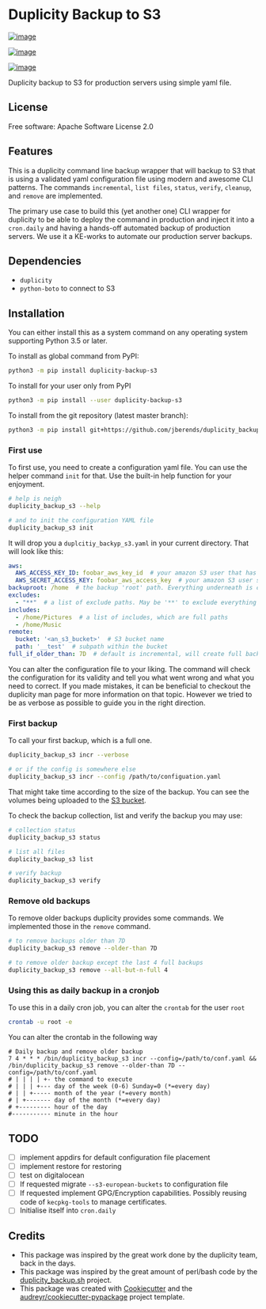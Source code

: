# Duplicity Backup to S3

[![image](https://img.shields.io/pypi/v/duplicity_backup_s3.svg)](https://pypi.python.org/pypi/duplicity_backup_s3)

[![image](https://img.shields.io/travis/jberends/duplicity_backup.svg)](https://travis-ci.org/jberends/duplicity_backup)

[![image](https://pyup.io/repos/github/jberends/duplicity_backup/shield.svg)](https://pyup.io/repos/github/jberends/duplicity_backup)

Duplicity backup to S3 for production servers using simple yaml file.

## License

Free software: Apache Software License 2.0

## Features

This is a duplicity command line backup wrapper that will backup to S3 that is using a validated yaml configuration file using modern and awesome CLI patterns. The commands `incremental`, `list files`, `status`, `verify`, `cleanup`, and `remove` are implemented.

The primary use case to build this (yet another one) CLI wrapper for duplicity to be able to deploy the command in production and inject it into a `cron.daily` and having a hands-off automated backup of production servers. We use it a KE-works to automate our production server backups.

## Dependencies

- `duplicity`
- `python-boto` to connect to S3

## Installation

You can either install this as a system command on any operating system supporting Python 3.5 or later.

To install as global command from PyPI:

```bash
python3 -m pip install duplicity-backup-s3
```

To install for your user only from PyPI

```bash
python3 -m pip install --user duplicity-backup-s3
```

To install from the git repository (latest master branch):

```bash
python3 -m pip install git+https://github.com/jberends/duplicity_backup.git#wheel=duplicity_backup_s3
```

### First use

To first use, you need to create a configuration yaml file. You can use the helper command `init` for that. Use the built-in help function for your enjoyment.

```bash
# help is neigh
duplicity_backup_s3 --help

# and to init the configuration YAML file
duplicity_backup_s3 init
```

It will drop you a `duplcitiy_backyp_s3.yaml` in your current directory. That will look like this:

```yaml
aws:
  AWS_ACCESS_KEY_ID: foobar_aws_key_id  # your amazon S3 user that has write right to a backup bucket
  AWS_SECRET_ACCESS_KEY: foobar_aws_access_key  # your amazon S3 user secret
backuproot: /home  # the backup 'root' path. Everything underneath is considered for backup.
excludes:
  - "**"  # a list of exclude paths. May be '**' to exclude everything except what you include
includes:
  - /home/Pictures  # a list of includes, which are full paths
  - /home/Music
remote:
  bucket: '<an_s3_bucket>'  # S3 bucket name
  path: '__test'  # subpath within the bucket
full_if_older_than: 7D  # default is incremental, will create full backup every 7Days.
```

You can alter the configuration file to your liking. The command will check the configuration for its validity and tell you what went wrong and what you need to correct. If you made mistakes, it can be beneficial to checkout the duplicity man page for more information on that topic. However we tried to be as verbose as possible to guide you in the right direction.

### First backup

To call your first backup, which is a full one.

```bash
duplicity_backup_s3 incr --verbose

# or if the config is somewhere else
duplicity_backup_s3 incr --config /path/to/configuation.yaml
```

That might take time according to the size of the backup.
You can see the volumes being uploaded to the [S3 bucket](https://s3.console.aws.amazon.com/s3/home).

To check the backup collection, list and verify the backup you may use:

```bash
# collection status
duplicity_backup_s3 status

# list all files
duplicity_backup_s3 list

# verify backup
duplicity_backup_s3 verify
```

### Remove old backups

To remove older backups duplicity provides some commands. We implemented those in the `remove` command. 

```bash
# to remove backups older than 7D
duplicity_backup_s3 remove --older-than 7D

# to remove older backup except the last 4 full backups
duplicity_backup_s3 remove --all-but-n-full 4
```

### Using this as daily backup in a cronjob

To use this in a daily cron job, you can alter the `crontab` for the user `root`

```bash
crontab -u root -e
```

You can alter the crontab in the following way

```text
# Daily backup and remove older backup
7 4 * * * /bin/duplicity_backup_s3 incr --config=/path/to/conf.yaml && /bin/duplicity_backup_s3 remove --older-than 7D --config=/path/to/conf.yaml
# | | | | +- the command to execute
# | | | +--- day of the week (0-6) Sunday=0 (*=every day)
# | | +----- month of the year (*=every month)
# | +------- day of the month (*=every day)
# +--------- hour of the day
#----------- minute in the hour
```

## TODO

- [ ] implement appdirs for default configuration file placement
- [ ] implement restore for restoring
- [ ] test on digitalocean
- [ ] If requested migrate `--s3-european-buckets` to configuration file
- [ ] If requested implement GPG/Encryption capabilities. Possibly reusing code of `kecpkg-tools` to manage certificates.
- [ ] Initialise itself into `cron.daily`

## Credits

- This package was inspired by the great work done by the duplicity team, back in the days.
- This package was inspired by the great amount of perl/bash code by the [duplicity_backup.sh](https://github.com/zertrin/duplicity-backup.sh) project.
- This package was created with [Cookiecutter](https://github.com/audreyr/cookiecutter) and the [audreyr/cookiecutter-pypackage](https://github.com/audreyr/cookiecutter-pypackage) project template.
